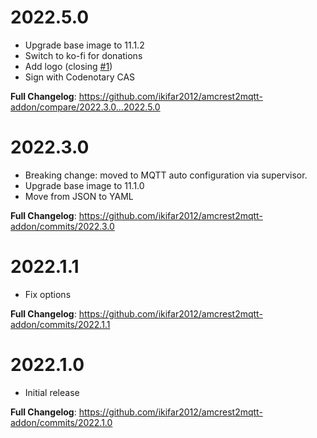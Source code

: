 # 2022.5.0

- Upgrade base image to 11.1.2
- Switch to ko-fi for donations
- Add logo (closing [#1](https://github.com/ikifar2012/amcrest2mqtt-addon/issues/1))
- Sign with Codenotary CAS

**Full Changelog**: https://github.com/ikifar2012/amcrest2mqtt-addon/compare/2022.3.0...2022.5.0

# 2022.3.0

- Breaking change: moved to MQTT auto configuration via supervisor.
- Upgrade base image to 11.1.0
- Move from JSON to YAML

**Full Changelog**: https://github.com/ikifar2012/amcrest2mqtt-addon/commits/2022.3.0

# 2022.1.1

- Fix options

**Full Changelog**: https://github.com/ikifar2012/amcrest2mqtt-addon/commits/2022.1.1

# 2022.1.0

- Initial release

**Full Changelog**: https://github.com/ikifar2012/amcrest2mqtt-addon/commits/2022.1.0